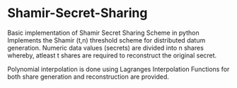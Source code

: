 # Shamir-Secret-Sharing
Basic implementation of Shamir Secret Sharing Scheme in python
Implements the Shamir (t,n) threshold scheme for distributed datum generation. Numeric data values (secrets) are divided into n shares whereby, atleast t shares are required to reconstruct the original secret. 

Polynomial interpolation is done using Lagranges Interpolation
Functions for both share generation and reconstruction are provided.
 

